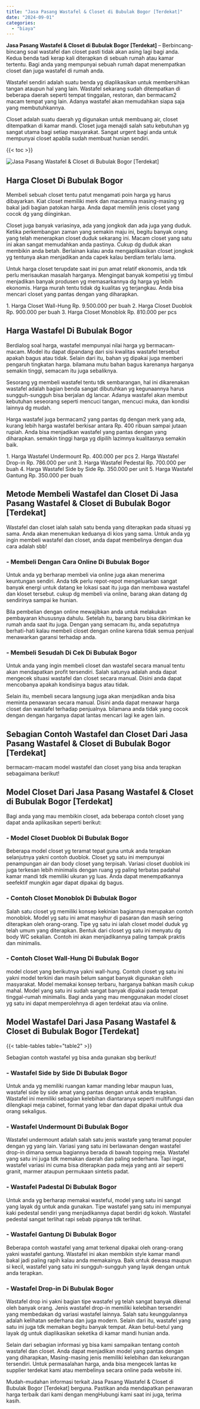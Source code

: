 ```yaml
---
title: "Jasa Pasang Wastafel & Closet di Bubulak Bogor [Terdekat]"
date: "2024-09-01"
categories: 
  - "biaya"
---
```


**Jasa Pasang Wastafel & Closet di Bubulak Bogor \[Terdekat\]** – Berbincang-bincang soal wastafel dan closet pasti tidak akan asing lagi bagi anda. Kedua benda tadi kerap kali diterapkan di sebuah rumah atau kamar tertentu. Bagi anda yang mempunyai sebuah rumah dapat menempatkan closet dan juga wastafel di rumah anda.

Wastafel sendiri adalah suatu benda yg diaplikasikan untuk membersihkan tangan ataupun hal yang lain. Wastafel sekarang sudah ditempatkan di beberapa daerah seperti tempat tinggalan, restoran, dan bermacam2 macam tempat yang lain. Adanya wastafel akan memudahkan siapa saja yang membutuhkannya.

Closet adalah suatu daerah yg digunakan untuk membuang air, closet ditempatkan di kamar mandi. Closet juga menajdi salah satu kebutuhan yg sangat utama bagi setiap masyarakat. Sangat urgent bagi anda untuk mempunyai closet apabila sudah membuat hunian sendiri.

{{< toc >}}

![Jasa Pasang Wastafel & Closet di Bubulak Bogor [Terdekat]](/images/wastafel-closet-murah28.png)

## Harga Closet Di Bubulak Bogor

Membeli sebuah closet tentu patut mengamati poin harga yg harus dibayarkan. Kiat closet memiliki merk dan macamnya masing-masing yg bakal jadi bagian patokan harga. Anda dapat memilih jenis closet yang cocok dg yang diinginkan.

Closet juga banyak variasinya, ada yang jongkok dan ada juga yang duduk. Ketika perkembangan zaman yang semakin maju ini, begitu banyak orang yang telah menerapkan closet duduk sekarang ini. Macam closet yang satu ini akan sangat memudahkan anda pastinya. Cukup dg duduk akan membikin anda betah. Berlainan kalau anda mengaplikasikan closet jongkok yg tentunya akan menjadikan anda capek kalau berdiam terlalu lama.

Untuk harga closet terupdate saat ini pun amat relatif ekonomis, anda tdk perlu merisaukan masalah harganya. Mengingat banyak kompetisi yg timbul menjadikan banyak produsen yg memasarkannya dg harga yg lebih ekonomis. Harga murah tentu tidak dg kualitas yg terjangkau. Anda bisa mencari closet yang pantas dengan yang diharapkan.

1\. Harga Closet Wall-Hung Rp. 9.500.000 per buah 2. Harga Closet Duoblok Rp. 900.000 per buah 3. Harga Closet Monoblok Rp. 810.000 per pcs

## Harga Wastafel Di Bubulak Bogor

Berdialog soal harga, wastafel mempunyai nilai harga yg bermacam-macam. Model itu dapat dipandang dari sisi kwalitas wastafel tersebut apakah bagus atau tidak. Selain dari itu, bahan yg dipakai juga memberi pengaruh tingkatan harga. bilamana mutu bahan bagus karenanya harganya semakin tinggi, semacam itu juga sebaliknya.

Sesorang yg membeli wastafel tentu tdk sembarangan, hal ini dikarenakan wastafel adalah bagian benda sangat dibutuhkan yg kegunaannya harus sungguh-sungguh bisa berjalan dg lancar. Adanya wastafel akan membut kebutuhan seseorang seperti mencuci tangan, mencuci muka, dan kondisi lainnya dg mudah.

Harga wastafel juga bermacam2 yang pantas dg dengan merk yang ada, kurang lebih harga wastafel berkisar antara Rp. 400 ribuan sampai jutaan rupiah. Anda bisa menjadikan wastafel yang pantas dengan yang diharapkan. semakin tinggi harga yg dipilih lazimnya kualitasnya semakin baik.

1\. Harga Wastafel Undermount Rp. 400.000 per pcs 2. Harga Wastafel Drop-in Rp. 786.000 per unit 3. Harga Wastafel Pedestal Rp. 700.000 per buah 4. Harga Wastafel Side by Side Rp. 350.000 per unit 5. Harga Wastafel Gantung Rp. 350.000 per buah

## Metode Membeli Wastafel dan Closet Di Jasa Pasang Wastafel & Closet di Bubulak Bogor \[Terdekat\]

Wastafel dan closet ialah salah satu benda yang diterapkan pada situasi yg sama. Anda akan menemukan keduanya di kios yang sama. Untuk anda yg ingin membeli wastafel dan closet, anda dapat membelinya dengan dua cara adalah sbb!

### \- Membeli Dengan Cara Online Di Bubulak Bogor

Untuk anda yg berharap membeli via online juga akan menerima keuntungan sendiri. Anda tdk perlu repot-repot mengeluarkan sangat banyak energi untuk datang ke lokasi saat itu juga dan membawa wastafel dan kloset tersebut. cukup dg membeli via online, barang akan datang dg sendirinya sampai ke hunian.

Bila pembelian dengan online mewajibkan anda untuk melakukan pembayaran khususnya dahulu. Setelah itu, barang baru bisa dikirimkan ke rumah anda saat itu juga. Dengan yang semacam itu, anda sepatutnya berhati-hati kalau membeli closet dengan online karena tidak semua penjual menawarkan garansi terhadap anda.

### \- Membeli Sesudah Di Cek Di Bubulak Bogor

Untuk anda yang ingin membeli closet dan wastafel secara manual tentu akan mendapatkan profit tersendiri. Salah satunya adalah anda dapat mengecek situasi wastafel dan closet secara manual. Disini anda dapat mencobanya apakah kondisinya bagus atau tidak.

Selain itu, membeli secara langsung juga akan menjadikan anda bisa meminta penawaran secara manual. Disini anda dapat menawar harga closet dan wastafel terhadap penjualnya. bilamana anda tidak yang cocok dengan dengan harganya dapat lantas mencari lagi ke agen lain.

## Sebagian Contoh Wastafel dan Closet Dari Jasa Pasang Wastafel & Closet di Bubulak Bogor \[Terdekat\]

bermacam-macam model wastafel dan closet yang bisa anda terapkan sebagaimana berikut!

## Model Closet Dari Jasa Pasang Wastafel & Closet di Bubulak Bogor \[Terdekat\]

Bagi anda yang mau membikin closet, ada beberapa contoh closet yang dapat anda aplikasikan seperti berikut:

### \- Model Closet Duoblok Di Bubulak Bogor

Beberapa model closet yg teramat tepat guna untuk anda terapkan selanjutnya yakni contoh duoblok. Closet yg satu ini mempunyai penampungan air dan body closet yang terpisah. Variasi closet duoblok ini juga terkesan lebih minimalis dengan ruang yg paling terbatas padahal kamar mandi tdk memiliki ukuran yg luas. Anda dapat menempatkannya seefektif mungkin agar dapat dipakai dg bagus.

### \- Contoh Closet Monoblok Di Bubulak Bogor

Salah satu closet yg memiliki konsep kekinian bagiannya merupakan contoh monoblok. Model yg satu ini amat masyhur di pasaran dan masih sering diterapkan oleh orang-orang. Tipe yg satu ini ialah closet model duduk yg telah umum yang diterapkan. Bentuk dari closet yg satu ini menyatu dg body WC sekalian. Contoh ini akan menjadikannya paling tampak praktis dan minimalis.

### \- Contoh Closet Wall-Hung Di Bubulak Bogor

model closet yang berikutnya yakni wall-hung. Contoh closet yg satu ini yakni model terkini dan masih belum sangat banyak digunakan oleh masyarakat. Model memakai konsep terbaru, harganya bahkan masih cukup mahal. Model yang satu ini sudah sangat banyak dipakai pada tempat tinggal-rumah minimalis. Bagi anda yang mau menggunakan model closet yg satu ini dapat memperolehnya di agen terdekat atau via online.

## Model Wastafel Dari Jasa Pasang Wastafel & Closet di Bubulak Bogor \[Terdekat\]

{{< table-tables table="table2" >}}

Sebagian contoh wastafel yg bisa anda gunakan sbg berikut!

### \- Wastafel Side by Side Di Bubulak Bogor

Untuk anda yg memiliki ruangan kamar manding lebar maupun luas, wastafel side by side amat yang pantas dengan untuk anda terapkan. Wastafel ini memiliki sebagian kelebihan diantaranya seperti multifungsi dan dilengkapi meja cabinet, format yang lebar dan dapat dipakai untuk dua orang sekaligus.

### \- Wastafel Undermount Di Bubulak Bogor

Wastafel undermount adalah salah satu jenis wastafe yang teramat populer dengan yg yang lain. Variasi yang satu ini berlawanan dengan wastafel drop-in dimana semua bagiannya berada di bawah topping meja. Wastafel yang satu ini juga tdk memakan daerah dan paling sederhana. Tapi ingat, wastafel variasi ini cuma bisa diterapkan pada meja yang anti air seperti granit, marmer ataupun permukaan sintetis padat.

### \- Wastafel Padestal Di Bubulak Bogor

Untuk anda yg berharap memakai wasteful, model yang satu ini sangat yang layak dg untuk anda gunakan. Tipe wastafel yang satu ini mempunyai kaki pedestal sendiri yang menjadikannya dapat berdiri dg kokoh. Wastafel pedestal sangat terlihat rapi sebab pipanya tdk terlihat.

### \- Wastafel Gantung Di Bubulak Bogor

Beberapa contoh wastafel yang amat terkenal dipakai oleh orang-orang yakni wastafel gantung. Wastafel ini akan membikin style kamar mandi bakal jadi paling rapih kalau anda memakainya. Baik untuk dewasa maupun si kecil, wastafel yang satu ini sungguh-sungguh yang layak dengan untuk anda terapkan.

### \- Wastafel Drop-in Di Bubulak Bogor

Wastafel drop ini yakni bagian tipe wastafel yg telah sangat banyak dikenal oleh banyak orang. Jenis wastafel drop-in memiliki kelebihan tersendiri yang membedakan dg variasi wastafel lainnya. Salah satu keunggulannya adalah kelihatan sederhana dan juga modern. Selain dari itu, wastafel yang satu ini juga tdk memakan begitu banyak tempat. Akan betul-betul yang layak dg untuk diaplikasikan seketika di kamar mandi hunian anda.

Selain dari sebagian informasi yg bisa kami sampaikan tentang contoh wastafel dan closet. Anda dapat menjadikan model yang pantas dengan yang diharapkan, Masing-masing jenis memiliki kelebihan dan kekurangan tersendiri. Untuk permasalahan harga, anda bisa mengecek lantas ke supplier terdekat kami atau membelinya secara online pada website ini.

Mudah-mudahan informasi terkait Jasa Pasang Wastafel & Closet di Bubulak Bogor \[Terdekat\] berguna. Pastikan anda mendapatkan penawaran harga terbaik dari kami dengan mengHubungi kami saat ini juga, terima kasih.
